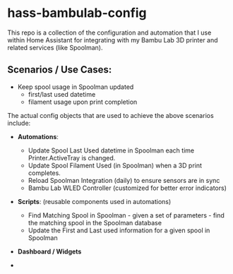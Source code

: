 # hass-bambulab-config

This repo is a collection of the configuration and automation that I use within Home Assistant for integrating with my Bambu Lab 3D printer and related services (like Spoolman).

## Scenarios / Use Cases:
- Keep spool usage in Spoolman updated
  - first/last used datetime
  - filament usage upon print completion

The actual config objects that are used to achieve the above scenarios include:

- **Automations**:
  - Update Spool Last Used datetime in Spoolman each time Printer.ActiveTray is changed.
  - Update Spool Filament Used (in Spoolman) when a 3D print completes.
  - Reload Spoolman Integration (daily) to ensure sensors are in sync
  - Bambu Lab WLED Controller (customized for better error indicators)

- **Scripts**: (reusable components used in automations)
  - Find Matching Spool in Spoolman - given a set of parameters - find the matching spool in the Spoolman database
  - Update the First and Last used information for a given spool in Spoolman
  
- **Dashboard / Widgets**
- 